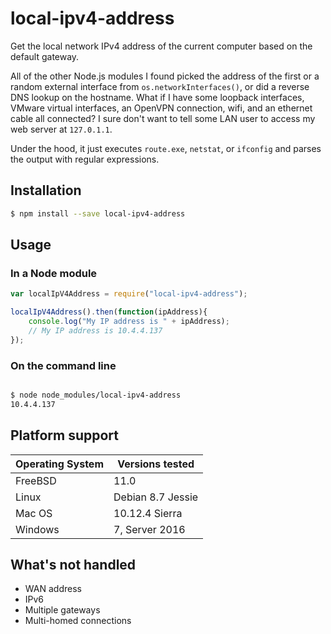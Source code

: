 local-ipv4-address
===

Get the local network IPv4 address of the current computer based on the default gateway.

All of the other Node.js modules I found picked the address of the first or a random external interface from `os.networkInterfaces()`, or did a reverse DNS lookup on the hostname. What if I have some loopback interfaces, VMware virtual interfaces, an OpenVPN connection, wifi, and an ethernet cable all connected? I sure don't want to tell some LAN user to access my web server at `127.0.1.1`.

Under the hood, it just executes `route.exe`, `netstat`, or `ifconfig` and parses the output with regular expressions.

## Installation

```bash
$ npm install --save local-ipv4-address
```

## Usage

### In a Node module

```javascript
var localIpV4Address = require("local-ipv4-address");

localIpV4Address().then(function(ipAddress){
    console.log("My IP address is " + ipAddress);
    // My IP address is 10.4.4.137
});
```

### On the command line

```bash

$ node node_modules/local-ipv4-address
10.4.4.137
```

## Platform support

|Operating System|Versions tested|
|---|---|
|FreeBSD|11.0|
|Linux|Debian 8.7 Jessie|
|Mac OS|10.12.4 Sierra|
|Windows|7, Server 2016|


## What's not handled
- WAN address
- IPv6
- Multiple gateways
- Multi-homed connections